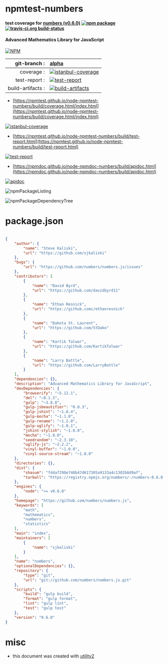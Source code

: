 # npmtest-numbers

#### test coverage for  [numbers (v0.6.0)](https://github.com/numbers/numbers.js)  [![npm package](https://img.shields.io/npm/v/npmtest-numbers.svg?style=flat-square)](https://www.npmjs.org/package/npmtest-numbers) [![travis-ci.org build-status](https://api.travis-ci.org/npmtest/node-npmtest-numbers.svg)](https://travis-ci.org/npmtest/node-npmtest-numbers)

#### Advanced Mathematics Library for JavaScript

[![NPM](https://nodei.co/npm/numbers.png?downloads=true&downloadRank=true&stars=true)](https://www.npmjs.com/package/numbers)

| git-branch : | [alpha](https://github.com/npmtest/node-npmtest-numbers/tree/alpha)|
|--:|:--|
| coverage : | [![istanbul-coverage](https://npmtest.github.io/node-npmtest-numbers/build/coverage.badge.svg)](https://npmtest.github.io/node-npmtest-numbers/build/coverage.html/index.html)|
| test-report : | [![test-report](https://npmtest.github.io/node-npmtest-numbers/build/test-report.badge.svg)](https://npmtest.github.io/node-npmtest-numbers/build/test-report.html)|
| build-artifacts : | [![build-artifacts](https://npmtest.github.io/node-npmtest-numbers/glyphicons_144_folder_open.png)](https://github.com/npmtest/node-npmtest-numbers/tree/gh-pages/build)|

- [https://npmtest.github.io/node-npmtest-numbers/build/coverage.html/index.html](https://npmtest.github.io/node-npmtest-numbers/build/coverage.html/index.html)

[![istanbul-coverage](https://npmtest.github.io/node-npmtest-numbers/build/screenCapture.buildCi.browser.%252Ftmp%252Fbuild%252Fcoverage.lib.html.png)](https://npmtest.github.io/node-npmtest-numbers/build/coverage.html/index.html)

- [https://npmtest.github.io/node-npmtest-numbers/build/test-report.html](https://npmtest.github.io/node-npmtest-numbers/build/test-report.html)

[![test-report](https://npmtest.github.io/node-npmtest-numbers/build/screenCapture.buildCi.browser.%252Ftmp%252Fbuild%252Ftest-report.html.png)](https://npmtest.github.io/node-npmtest-numbers/build/test-report.html)

- [https://npmdoc.github.io/node-npmdoc-numbers/build/apidoc.html](https://npmdoc.github.io/node-npmdoc-numbers/build/apidoc.html)

[![apidoc](https://npmdoc.github.io/node-npmdoc-numbers/build/screenCapture.buildCi.browser.%252Ftmp%252Fbuild%252Fapidoc.html.png)](https://npmdoc.github.io/node-npmdoc-numbers/build/apidoc.html)

![npmPackageListing](https://npmtest.github.io/node-npmtest-numbers/build/screenCapture.npmPackageListing.svg)

![npmPackageDependencyTree](https://npmtest.github.io/node-npmtest-numbers/build/screenCapture.npmPackageDependencyTree.svg)



# package.json

```json

{
    "author": {
        "name": "Steve Kaliski",
        "url": "https://github.com/sjkaliski"
    },
    "bugs": {
        "url": "https://github.com/numbers/numbers.js/issues"
    },
    "contributors": [
        {
            "name": "David Byrd",
            "url": "https://github.com/davidbyrd11"
        },
        {
            "name": "Ethan Resnick",
            "url": "https://github.comc/ethanresnick"
        },
        {
            "name": "Dakota St. Laurent",
            "url": "https://github.com/StDako"
        },
        {
            "name": "Kartik Talwar",
            "url": "https://github.com/KartikTalwar"
        },
        {
            "name": "Larry Battle",
            "url": "https://github.com/LarryBattle"
        }
    ],
    "dependencies": {},
    "description": "Advanced Mathematics Library for JavaScript",
    "devDependencies": {
        "browserify": "~5.12.1",
        "del": "~0.1.3",
        "gulp": "~3.8.8",
        "gulp-jsbeautifier": "0.0.3",
        "gulp-jshint": "~1.8.4",
        "gulp-mocha": "~1.1.0",
        "gulp-rename": "~1.2.0",
        "gulp-uglify": "~1.0.1",
        "jshint-stylish": "~1.0.0",
        "mocha": "~1.8.0",
        "seedrandom": "~2.3.10",
        "uglify-js": "~2.2.2",
        "vinyl-buffer": "~1.0.0",
        "vinyl-source-stream": "~1.0.0"
    },
    "directories": {},
    "dist": {
        "shasum": "fd4af298e748b47d617305a9133a4c1302b8d9af",
        "tarball": "https://registry.npmjs.org/numbers/-/numbers-0.6.0.tgz"
    },
    "engines": {
        "node": ">= v0.6.0"
    },
    "homepage": "https://github.com/numbers/numbers.js",
    "keywords": [
        "math",
        "mathematics",
        "numbers",
        "statistics"
    ],
    "main": "index",
    "maintainers": [
        {
            "name": "sjkaliski"
        }
    ],
    "name": "numbers",
    "optionalDependencies": {},
    "repository": {
        "type": "git",
        "url": "git://github.com/numbers/numbers.js.git"
    },
    "scripts": {
        "build": "gulp build",
        "format": "gulp format",
        "lint": "gulp lint",
        "test": "gulp test"
    },
    "version": "0.6.0"
}
```



# misc
- this document was created with [utility2](https://github.com/kaizhu256/node-utility2)
